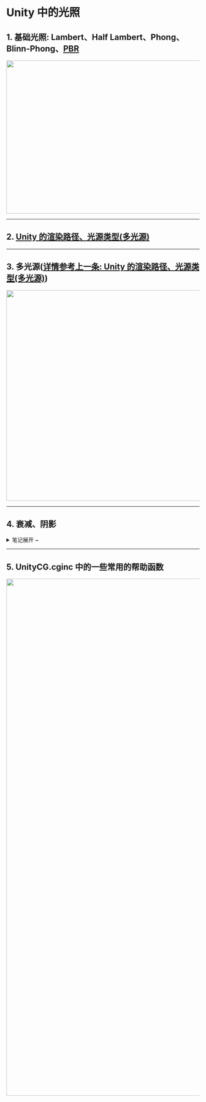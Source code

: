 # Unity 中的光照

## 1. 基础光照: Lambert、Half Lambert、Phong、Blinn-Phong、[PBR](https://github.com/Ared521/UnityShader/tree/main/Assets/Effects/5_PBR)
<div align=center>
<img src="https://user-images.githubusercontent.com/104584816/203103228-eeeae2e5-c8ef-4b32-afa5-1847c2d6d9e1.png" width="800" height="400">
</div>

---
## 2. [Unity 的渲染路径、光源类型(多光源)](https://github.com/Ared521/UnityShader/tree/main/Assets/FengLL_Book/6%20%26%209%20%26%2018_LightingModel/Scenes/RenderingPath)

---
## 3. 多光源([详情参考上一条: Unity 的渲染路径、光源类型(多光源)](https://github.com/Ared521/UnityShader/tree/main/Assets/FengLL_Book/6%20%26%209%20%26%2018_LightingModel/Scenes/RenderingPath))
<div align=center>
<img src="https://user-images.githubusercontent.com/104584816/202725156-faab04a3-f5db-4e75-af97-9e484e7b2586.png" width="800" height="550">
</div>

---
## 4. 衰减、阴影
<details>
<summary>笔记展开 ~ </summary>

### 1. 衰减(两种方式)
#### 1）采样衰减纹理贴图: 
* Unity 默认使用纹理查找的方式来计算逐像素的点光源和聚光灯的衰减。缺点: 1、需要预处理得到的采样纹理，纹理的大小也会影响精度。2、不直观，无法使用数据公式来计算衰减。
* Unity在内部使用一张名为 _LightTexture0 的纹理来计算光源衰减。需要注意的是，如果我们对该光源使用了 cookie，那么衰减查找纹理是 _LightTextureB0，这里不讨论这种情况。我们通常只关心 _LightTexture0 对角线上的纹理颜色值，这些值表明了在光源空间中不同位置的点的衰减值。例如，(0, 0)点表明了与光源位置重合的点的衰减值，而(1, 1)点表明了在光源空间中所关心的距离最远的点的衰减。
* 为了对 _LightTexture0 纹理采样得到给定点到该光源的衰减值，我们首先需要得到该点在光源空间中的位置，通过把顶点从世界空间变换到光源空间的变换矩阵 _LightMatrix0，**得到该顶点在光源空间坐标下的位置。**
* 使用了光源空间中顶点距离的平方(通过dot函数来得到，又因为是对对角线采样)来对纹理采样，之所以没有使用距离值来采样是因为这种方法可以避免开方操作。然后，我们使用宏 UNITY_ATTEN_CHANNEL 来得到衰减纹理中衰减值所在的分量，以得到最终的衰减值。
```
  float3 lightCoord = mul(_LightMatrix0, float4(i.worldPosition, 1)).xyz;
  fixed atten = tex2D(_LightTexture0, dot(lightCoord, lightCoord).rr).UNITY_ATTEN_CHANNEL;
```

#### 2）使用数学公式: 
* 无法在 shader 中通过内置变量得到光源的范围、聚光灯的朝向、张开角度等信息。如果物体不在光源的照明范围内，Unity 不会为物体执行 Additional Pass。我们可以通过 **脚本** 将光源信息传递给 shader。
```
  float distance = length(_WorldSpaceLightPos0.xyz - i.worldPosition.xyz);
  atten = 1.0 / distance; // linear attenuation
```

### 2. 阴影(书中笔记待整理 ~ )
</details>

---
## 5. UnityCG.cginc 中的一些常用的帮助函数
<div align=center>
<img src="https://user-images.githubusercontent.com/104584816/202622070-46e296cf-def5-403a-9527-58d6063a720b.png" width="800" height="1350">
</div>
